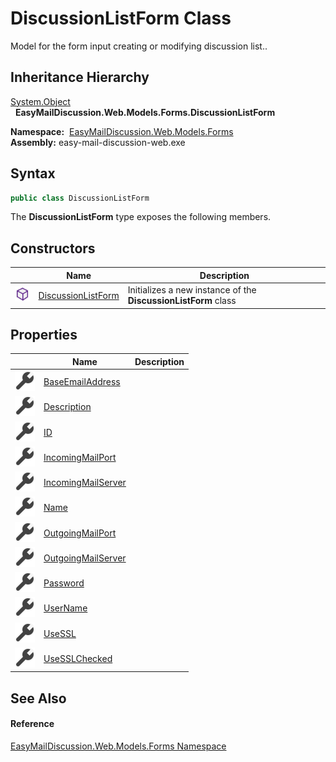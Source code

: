 DiscussionListForm Class
========================
Model for the form input creating or modifying discussion list..


Inheritance Hierarchy
---------------------
[System.Object][1]  
  **EasyMailDiscussion.Web.Models.Forms.DiscussionListForm**  

  **Namespace:**  [EasyMailDiscussion.Web.Models.Forms][2]  
  **Assembly:** easy-mail-discussion-web.exe

Syntax
------

```csharp
public class DiscussionListForm
```

The **DiscussionListForm** type exposes the following members.


Constructors
------------

|                  | Name                    | Description                                                    |
| ---------------- | ----------------------- | -------------------------------------------------------------- |
| ![Public method] | [DiscussionListForm][3] | Initializes a new instance of the **DiscussionListForm** class |


Properties
----------

|                    | Name                     | Description |
| ------------------ | ------------------------ | ----------- |
| ![Public property] | [BaseEmailAddress][4]    |             |
| ![Public property] | [Description][5]         |             |
| ![Public property] | [ID][6]                  |             |
| ![Public property] | [IncomingMailPort][7]    |             |
| ![Public property] | [IncomingMailServer][8]  |             |
| ![Public property] | [Name][9]                |             |
| ![Public property] | [OutgoingMailPort][10]   |             |
| ![Public property] | [OutgoingMailServer][11] |             |
| ![Public property] | [Password][12]           |             |
| ![Public property] | [UserName][13]           |             |
| ![Public property] | [UseSSL][14]             |             |
| ![Public property] | [UseSSLChecked][15]      |             |


See Also
--------

#### Reference
[EasyMailDiscussion.Web.Models.Forms Namespace][2]  

[1]: https://docs.microsoft.com/dotnet/api/system.object
[2]: ../README.md
[3]: _ctor.md
[4]: BaseEmailAddress.md
[5]: Description.md
[6]: ID.md
[7]: IncomingMailPort.md
[8]: IncomingMailServer.md
[9]: Name.md
[10]: OutgoingMailPort.md
[11]: OutgoingMailServer.md
[12]: Password.md
[13]: UserName.md
[14]: UseSSL.md
[15]: UseSSLChecked.md
[Public method]: ../../icons/pubmethod.svg "Public method"
[Public property]: ../../icons/pubproperty.svg "Public property"